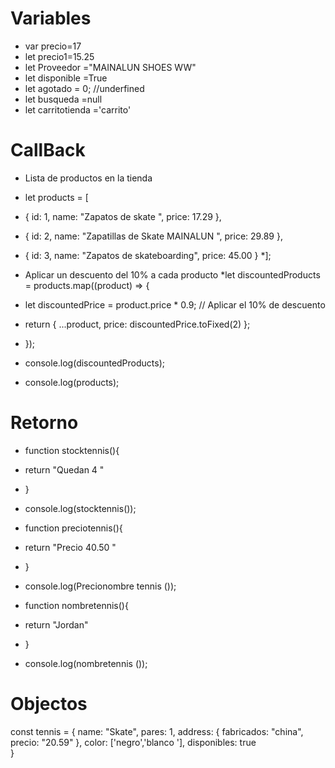 # Variables
- var precio=17
- let precio1=15.25
- let Proveedor ="MAINALUN SHOES WW"
- let disponible =True
- let agotado = 0; //underfined
- let busqueda =null
- let carritotienda ='carrito'
  
# CallBack
- Lista de productos en la tienda
* let products = [
*  { id: 1, name: "Zapatos de skate ", price: 17.29 },
*  { id: 2, name: "Zapatillas de Skate MAINALUN ", price: 29.89 },
*  { id: 3, name: "Zapatos de skateboarding", price: 45.00 }
*];

* Aplicar un descuento del 10% a cada producto
*let discountedProducts = products.map((product) => {
*  let discountedPrice = product.price * 0.9; // Aplicar el 10% de descuento
*  return { ...product, price: discountedPrice.toFixed(2) };
* });

* console.log(discountedProducts);
* console.log(products);

# Retorno
* function stocktennis(){
*    return "Quedan 4 " 
* }
* console.log(stocktennis());

* function preciotennis(){
*    return "Precio 40.50 " 
* }
* console.log(Precionombre tennis ());


* function nombretennis(){
*    return "Jordan" 
* }
* console.log(nombretennis ());

# Objectos
const tennis = {
    name: "Skate",
    pares: 1,
    address: {
        fabricados: "china",
        precio: "20.59"
    },
    color: ['negro','blanco '],
    disponibles: true          
}



